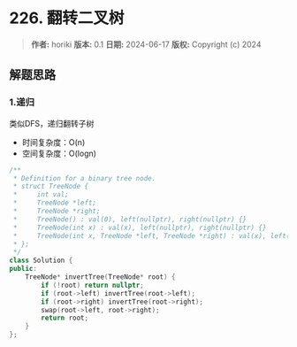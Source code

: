# 226. 翻转二叉树

> **作者:** horiki
> **版本:** 0.1
> **日期:** 2024-06-17
> **版权:** Copyright (c) 2024

## 解题思路
### 1.递归

类似DFS，递归翻转子树

- 时间复杂度：O(n)
- 空间复杂度：O(logn)

```C++
/**
 * Definition for a binary tree node.
 * struct TreeNode {
 *     int val;
 *     TreeNode *left;
 *     TreeNode *right;
 *     TreeNode() : val(0), left(nullptr), right(nullptr) {}
 *     TreeNode(int x) : val(x), left(nullptr), right(nullptr) {}
 *     TreeNode(int x, TreeNode *left, TreeNode *right) : val(x), left(left), right(right) {}
 * };
 */
class Solution {
public:
    TreeNode* invertTree(TreeNode* root) {
        if (!root) return nullptr;
        if (root->left) invertTree(root->left);
        if (root->right) invertTree(root->right);
        swap(root->left, root->right);
        return root;
    }
};
```